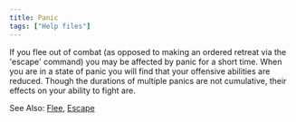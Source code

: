 ```yaml
---
title: Panic
tags: ["Help files"]
---
```

If you flee out of combat (as opposed to making an ordered retreat via
the 'escape' command) you may be affected by panic for a short time.
When you are in a state of panic you will find that your offensive
abilities are reduced. Though the durations of multiple panics are not
cumulative, their effects on your ability to fight are.

See Also: [Flee](Flee "wikilink"), [Escape](Escape "wikilink")
